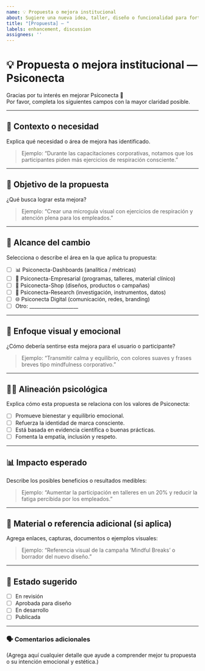 ```yaml
---
name: 💡 Propuesta o mejora institucional
about: Sugiere una nueva idea, taller, diseño o funcionalidad para fortalecer Psiconecta.
title: "[Propuesta] — "
labels: enhancement, discussion
assignees: ''
---
```


# 💡 Propuesta o mejora institucional — Psiconecta

Gracias por tu interés en mejorar Psiconecta 💙  
Por favor, completa los siguientes campos con la mayor claridad posible.

---

## 🧠 Contexto o necesidad
Explica qué necesidad o área de mejora has identificado.  
> Ejemplo: “Durante las capacitaciones corporativas, notamos que los participantes piden más ejercicios de respiración consciente.”

---

## 🎯 Objetivo de la propuesta
¿Qué busca lograr esta mejora?  
> Ejemplo: “Crear una microguía visual con ejercicios de respiración y atención plena para los empleados.”

---

## 🧩 Alcance del cambio
Selecciona o describe el área en la que aplica tu propuesta:
- [ ] 📊 Psiconecta-Dashboards (analítica / métricas)
- [ ] 🧾 Psiconecta-Empresarial (programas, talleres, material clínico)
- [ ] 🎨 Psiconecta-Shop (diseños, productos o campañas)
- [ ] 🧬 Psiconecta-Research (investigación, instrumentos, datos)
- [ ] 🌐 Psiconecta Digital (comunicación, redes, branding)
- [ ] Otro: ____________________

---

## 🎨 Enfoque visual y emocional
¿Cómo debería sentirse esta mejora para el usuario o participante?
> Ejemplo: “Transmitir calma y equilibrio, con colores suaves y frases breves tipo mindfulness corporativo.”

---

## 🧘‍♂️ Alineación psicológica
Explica cómo esta propuesta se relaciona con los valores de Psiconecta:
- [ ] Promueve bienestar y equilibrio emocional.
- [ ] Refuerza la identidad de marca consciente.
- [ ] Está basada en evidencia científica o buenas prácticas.
- [ ] Fomenta la empatía, inclusión y respeto.

---

## 📊 Impacto esperado
Describe los posibles beneficios o resultados medibles:
> Ejemplo: “Aumentar la participación en talleres en un 20% y reducir la fatiga percibida por los empleados.”

---

## 📎 Material o referencia adicional (si aplica)
Agrega enlaces, capturas, documentos o ejemplos visuales:
> Ejemplo: “Referencia visual de la campaña ‘Mindful Breaks’ o borrador del nuevo diseño.”

---

## 🧭 Estado sugerido
- [ ] En revisión  
- [ ] Aprobada para diseño  
- [ ] En desarrollo  
- [ ] Publicada  

---

### 🗣️ Comentarios adicionales
(Agrega aquí cualquier detalle que ayude a comprender mejor tu propuesta o su intención emocional y estética.)

